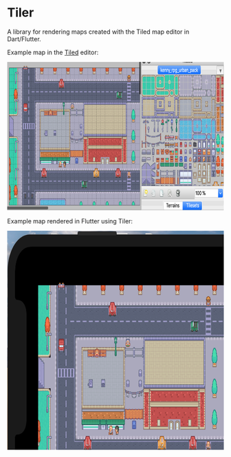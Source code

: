 # Tiler

A library for rendering maps created with the Tiled map editor in Dart/Flutter.

Example map in the [Tiled](https://www.mapeditor.org/) editor:

<img src="https://github.com/DanTup/tiler/raw/master/doc/screenshots/simple_example_tiled.png" width="795" height="345" />

Example map rendered in Flutter using Tiler:

<img src="https://github.com/DanTup/tiler/raw/master/doc/screenshots/simple_example.png" width="840" height="510" />
